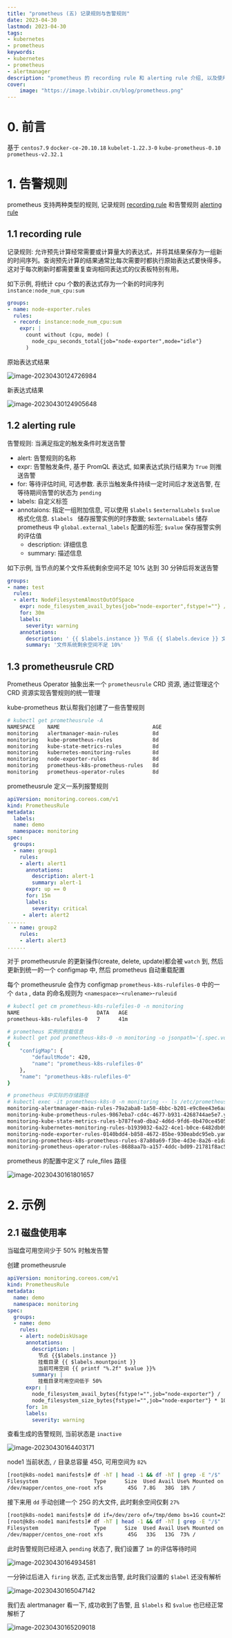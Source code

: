 ```yaml
---
title: "prometheus (五) 记录规则与告警规则" 
date: 2023-04-30
lastmod: 2023-04-30
tags: 
- kubernetes
- prometheus
keywords:
- kubernetes
- prometheus
- alertmanager
description: "prometheus 的 recording rule 和 alerting rule 介绍, 以及使用 prometheusrule CRD 资源配置规则" 
cover:
    image: "https://image.lvbibir.cn/blog/prometheus.png"
---
```


# 0. 前言

基于 `centos7.9` `docker-ce-20.10.18` `kubelet-1.22.3-0` `kube-prometheus-0.10` `prometheus-v2.32.1`

# 1. 告警规则

prometheus 支持两种类型的规则, 记录规则 [recording rule](https://prometheus.io/docs/prometheus/latest/configuration/recording_rules/) 和告警规则 [alerting rule](https://prometheus.io/docs/prometheus/latest/configuration/alerting_rules/) 

## 1.1 recording rule

记录规则: 允许预先计算经常需要或计算量大的表达式，并将其结果保存为一组新的时间序列。查询预先计算的结果通常比每次需要时都执行原始表达式要快得多。这对于每次刷新时都需要重复查询相同表达式的仪表板特别有用。

如下示例, 将统计 cpu 个数的表达式存为一个新的时间序列 `instance:node_num_cpu:sum`

```yaml
groups:
- name: node-exporter.rules   
  rules:
  - record: instance:node_num_cpu:sum
    expr: |
      count without (cpu, mode) (
        node_cpu_seconds_total{job="node-exporter",mode="idle"}
      )
```

原始表达式结果

![image-20230430124726984](https://image.lvbibir.cn/blog/image-20230430124726984.png)

新表达式结果

![image-20230430124905648](https://image.lvbibir.cn/blog/image-20230430124905648.png)

## 1.2 alerting rule

告警规则: 当满足指定的触发条件时发送告警

- alert: 告警规则的名称
- expr: 告警触发条件, 基于 PromQL 表达式, 如果表达式执行结果为 `True` 则推送告警
- for: 等待评估时间, 可选参数. 表示当触发条件持续一定时间后才发送告警, 在等待期间告警的状态为 `pending`
- labels: 自定义标签
- annotaions: 指定一组附加信息, 可以使用 `$labels` `$externalLabels` `$value` 格式化信息. `$labels ` 储存报警实例的时序数据; `$externalLabels` 储存 prometheus 中 `global.external_labels` 配置的标签; `$value` 保存报警实例的评估值
  - description: 详细信息
  - summary: 描述信息

如下示例, 当节点的某个文件系统剩余空间不足 10% 达到 30 分钟后将发送告警

```yaml
groups:
- name: test
  rules:
  - alert: NodeFilesystemAlmostOutOfSpace
    expr: node_filesystem_avail_bytes{job="node-exporter",fstype!=""} / node_filesystem_size_bytes{job="node-exporter",fstype!=""} * 100 < 10
    for: 30m
    labels:
      severity: warning
    annotations:
      description: ' {{ $labels.instance }} 节点 {{ $labels.device }} 文件系统剩余空间: {{ printf "%.2f" $value }}% '
      summary: '文件系统剩余空间不足 10%'
```

## 1.3 prometheusrule CRD

Prometheus Operator 抽象出来一个 `prometheusrule` CRD 资源, 通过管理这个 CRD 资源实现告警规则的统一管理

kube-prometheus 默认帮我们创建了一些告警规则

```bash
# kubectl get prometheusrule -A
NAMESPACE    NAME                              AGE
monitoring   alertmanager-main-rules           8d
monitoring   kube-prometheus-rules             8d
monitoring   kube-state-metrics-rules          8d
monitoring   kubernetes-monitoring-rules       8d
monitoring   node-exporter-rules               8d
monitoring   prometheus-k8s-prometheus-rules   8d
monitoring   prometheus-operator-rules         8d
```

prometheusrule 定义一系列报警规则

```yaml
apiVersion: monitoring.coreos.com/v1
kind: PrometheusRule
metadata:
  labels:
  name: demo
  namespace: monitoring
spec:
  groups:
  - name: group1
    rules:
    - alert: alert1
      annotations:
        description: alert-1
        summary: alert-1
      expr: up == 0
      for: 15m
      labels:
        severity: critical
     - alert: alert2
......
  - name: group2
    rules:
    - alert: alert3
......        
```

对于 prometheusrule 的更新操作(create, delete, update)都会被 `watch` 到, 然后更新到统一的一个 configmap 中, 然后 prometheus 自动重载配置

每个 prometheusrule 会作为 configmap `prometheus-k8s-rulefiles-0` 中的一个 `data` , data 的命名规则为 `<namespace>`-`<rulename>`-`ruleuid`

```bash
# kubectl get cm prometheus-k8s-rulefiles-0 -n monitoring
NAME                         DATA   AGE
prometheus-k8s-rulefiles-0   7      41m

# prometheus 实例的挂载信息
# kubectl get pod prometheus-k8s-0 -n monitoring -o jsonpath='{.spec.volumes[?(@.name=="prometheus-k8s-rulefiles-0")]}' | python -m json.tool
{
    "configMap": {
        "defaultMode": 420,
        "name": "prometheus-k8s-rulefiles-0"
    },
    "name": "prometheus-k8s-rulefiles-0"
}

# prometheus 中实际的存储路径
# kubectl exec -it prometheus-k8s-0 -n monitoring -- ls /etc/prometheus/rules/prometheus-k8s-rulefiles-0/
monitoring-alertmanager-main-rules-79a2aba8-1a50-4bbc-b201-e9c8ee43e6aa.yaml
monitoring-kube-prometheus-rules-9867eba7-cd4c-4677-b931-4268744ae5e7.yaml
monitoring-kube-state-metrics-rules-b787fea0-dba2-4d6d-9fd6-0b470ce45059.yaml
monitoring-kubernetes-monitoring-rules-b1939032-6a22-4ce1-b0ce-6482db094018.yaml
monitoring-node-exporter-rules-0140bdd4-b858-4672-85be-930eabdc95eb.yaml
monitoring-prometheus-k8s-prometheus-rules-87a80a69-f3be-4d3e-8a26-e1da2ade3a0a.yaml
monitoring-prometheus-operator-rules-8688aa7b-a157-4ddc-bd09-21781f8ac567.yaml
```

prometheus 的配置中定义了 rule_files 路径

![image-20230430161801657](https://image.lvbibir.cn/blog/image-20230430161801657.png)

# 2. 示例

## 2.1 磁盘使用率

当磁盘可用空间少于 50% 时触发告警

创建 prometheusrule

```yaml
apiVersion: monitoring.coreos.com/v1
kind: PrometheusRule
metadata:
  name: demo
  namespace: monitoring
spec:
  groups:
  - name: demo
    rules:
    - alert: nodeDiskUsage
      annotations:
        description: |
          节点 {{$labels.instance }}
          挂载目录 {{ $labels.mountpoint }}
          当前可用空间 {{ printf "%.2f" $value }}%
        summary: |
          挂载目录可用空间低于 50%
      expr: |
        node_filesystem_avail_bytes{fstype!="",job="node-exporter"} /
        node_filesystem_size_bytes{fstype!="",job="node-exporter"} * 100 < 50
      for: 1m
      labels:
        severity: warning
```

查看生成的告警规则, 当前状态是 `inactive`

![image-20230430164403171](https://image.lvbibir.cn/blog/image-20230430164403171.png)

node1 当前状态, `/` 目录总容量 45G, 可用空间为 `82%`

```bash
[root@k8s-node1 manifests]# df -hT | head -1 && df -hT | grep -E "/$"
Filesystem                  Type      Size  Used Avail Use% Mounted on
/dev/mapper/centos_one-root xfs        45G  7.8G   38G  18% /
```

接下来用 `dd` 手动创建一个 25G 的大文件, 此时剩余空间仅剩 `27%`

```bash
[root@k8s-node1 manifests]# dd if=/dev/zero of=/tmp/demo bs=1G count=25
[root@k8s-node1 manifests]# df -hT | head -1 && df -hT | grep -E "/$"
Filesystem                  Type      Size  Used Avail Use% Mounted on
/dev/mapper/centos_one-root xfs        45G   33G   13G  73% /
```

此时告警规则已经进入 `pending` 状态了, 我们设置了 `1m` 的评估等待时间

![image-20230430164934581](https://image.lvbibir.cn/blog/image-20230430164934581.png)

一分钟过后进入 `firing` 状态, 正式发出告警, 此时我们设置的 `$label` 还没有解析

![image-20230430165047142](https://image.lvbibir.cn/blog/image-20230430165047142.png)

我们去 alertmanager 看一下, 成功收到了告警, 且 `$labels` 和 `$value` 也已经正常解析了

![image-20230430165209018](https://image.lvbibir.cn/blog/image-20230430165209018.png)
